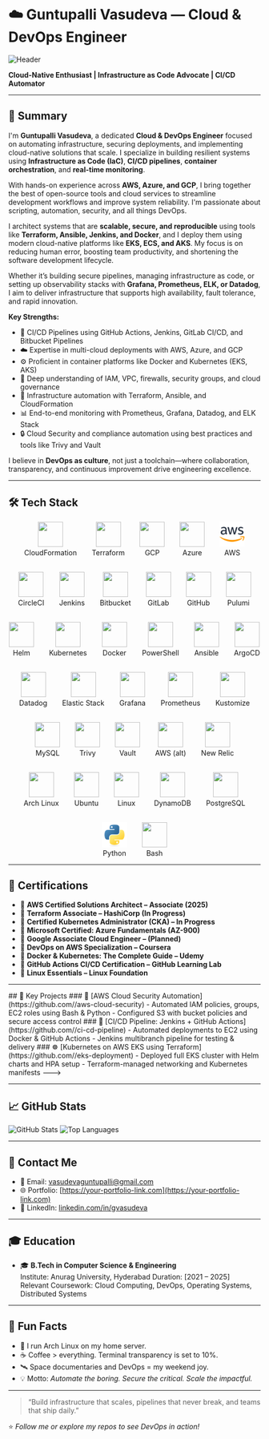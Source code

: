 # ☁️ Guntupalli Vasudeva — Cloud & DevOps Engineer

![Header](/.assets/banner.png)

**Cloud-Native Enthusiast | Infrastructure as Code Advocate | CI/CD Automator**

---

## 🌟 Summary

I'm **Guntupalli Vasudeva**, a dedicated **Cloud & DevOps Engineer** focused on automating infrastructure, securing deployments, and implementing cloud-native solutions that scale. I specialize in building resilient systems using **Infrastructure as Code (IaC)**, **CI/CD pipelines**, **container orchestration**, and **real-time monitoring**.

With hands-on experience across **AWS, Azure, and GCP**, I bring together the best of open-source tools and cloud services to streamline development workflows and improve system reliability. I'm passionate about scripting, automation, security, and all things DevOps.

I architect systems that are **scalable, secure, and reproducible** using tools like **Terraform, Ansible, Jenkins, and Docker**, and I deploy them using modern cloud-native platforms like **EKS, ECS, and AKS**. My focus is on reducing human error, boosting team productivity, and shortening the software development lifecycle.

Whether it’s building secure pipelines, managing infrastructure as code, or setting up observability stacks with **Grafana, Prometheus, ELK, or Datadog**, I aim to deliver infrastructure that supports high availability, fault tolerance, and rapid innovation.

**Key Strengths:**
- 🔁 CI/CD Pipelines using GitHub Actions, Jenkins, GitLab CI/CD, and Bitbucket Pipelines
- ☁️ Expertise in multi-cloud deployments with AWS, Azure, and GCP
- ⚙️ Proficient in container platforms like Docker and Kubernetes (EKS, AKS)
- 🔐 Deep understanding of IAM, VPC, firewalls, security groups, and cloud governance
- 📜 Infrastructure automation with Terraform, Ansible, and CloudFormation
- 📊 End-to-end monitoring with Prometheus, Grafana, Datadog, and ELK Stack
- 🔒 Cloud Security and compliance automation using best practices and tools like Trivy and Vault

I believe in **DevOps as culture**, not just a toolchain—where collaboration, transparency, and continuous improvement drive engineering excellence.

---

## 🛠️ Tech Stack

<div style="display: flex; flex-wrap: wrap; flex-direction: row-reverse; gap: 30px; justify-content: center; align-items: center;">

  <div style="text-align: center;">
    <img src="https://raw.githubusercontent.com/devicons/devicon/master/icons/amazonwebservices/amazonwebservices-original-wordmark.svg" width="50" height="50"/>
    <div>AWS</div>
  </div>

  <div style="text-align: center;">
    <img src="https://cdn.jsdelivr.net/gh/devicons/devicon/icons/azure/azure-original.svg" width="50" height="50"/>
    <div>Azure</div>
  </div>

  <div style="text-align: center;">
    <img src="https://cdn.jsdelivr.net/gh/devicons/devicon/icons/googlecloud/googlecloud-original.svg" width="50" height="50"/>
    <div>GCP</div>
  </div>

  <div style="text-align: center;">
    <img src="https://cdn.jsdelivr.net/gh/devicons/devicon/icons/terraform/terraform-original.svg" width="50" height="50"/>
    <div>Terraform</div>
  </div>

  <div style="text-align: center;">
    <img src="https://raw.githubusercontent.com/aws-cloudformation/aws-cloudformation-coverage-roadmap/main/images/cloudformation-logo.png" width="50" height="50"/>
    <div>CloudFormation</div>
  </div>

  <div style="text-align: center;">
    <img src="https://avatars.githubusercontent.com/u/32429518?s=200&v=4" width="50" height="50"/>
    <div>Pulumi</div>
  </div>

  <div style="text-align: center;">
    <img src="https://cdn.jsdelivr.net/gh/devicons/devicon/icons/github/github-original.svg" width="50" height="50"/>
    <div>GitHub</div>
  </div>

  <div style="text-align: center;">
    <img src="https://cdn.jsdelivr.net/gh/devicons/devicon/icons/gitlab/gitlab-original.svg" width="50" height="50"/>
    <div>GitLab</div>
  </div>

  <div style="text-align: center;">
    <img src="https://wac-cdn.atlassian.com/assets/img/favicons/bitbucket/apple-touch-icon.png" width="50" height="50"/>
    <div>Bitbucket</div>
  </div>

  <div style="text-align: center;">
    <img src="https://cdn.jsdelivr.net/gh/devicons/devicon/icons/jenkins/jenkins-original.svg" width="50" height="50"/>
    <div>Jenkins</div>
  </div>

  <div style="text-align: center;">
    <img src="https://cdn.worldvectorlogo.com/logos/circleci.svg" width="50" height="50"/>
    <div>CircleCI</div>
  </div>

  <div style="text-align: center;">
    <img src="https://argo-cd.readthedocs.io/en/stable/assets/logo.png" width="50" height="50"/>
    <div>ArgoCD</div>
  </div>

  <div style="text-align: center;">
    <img src="https://cdn.jsdelivr.net/gh/devicons/devicon/icons/ansible/ansible-original.svg" width="50" height="50"/>
    <div>Ansible</div>
  </div>

  <div style="text-align: center;">
    <img src="https://cdn.jsdelivr.net/gh/devicons/devicon/icons/powershell/powershell-original.svg" width="50" height="50"/>
    <div>PowerShell</div>
  </div>

  <div style="text-align: center;">
    <img src="https://cdn.jsdelivr.net/gh/devicons/devicon/icons/docker/docker-original.svg" width="50" height="50"/>
    <div>Docker</div>
  </div>

  <div style="text-align: center;">
    <img src="https://cdn.jsdelivr.net/gh/devicons/devicon/icons/kubernetes/kubernetes-plain.svg" width="50" height="50"/>
    <div>Kubernetes</div>
  </div>

  <div style="text-align: center;">
    <img src="https://helm.sh/img/helm.svg" width="50" height="50"/>
    <div>Helm</div>
  </div>

  <div style="text-align: center;">
    <img src="https://avatars.githubusercontent.com/u/35583233?s=200&v=4" width="50" height="50"/>
    <div>Kustomize</div>
  </div>

  <div style="text-align: center;">
    <img src="https://cdn.jsdelivr.net/gh/devicons/devicon/icons/prometheus/prometheus-original.svg" width="50" height="50"/>
    <div>Prometheus</div>
  </div>

  <div style="text-align: center;">
    <img src="https://cdn.jsdelivr.net/gh/devicons/devicon/icons/grafana/grafana-original.svg" width="50" height="50"/>
    <div>Grafana</div>
  </div>

  <div style="text-align: center;">
    <img src="https://www.elastic.co/static/images/elastic-logo.svg" width="50" height="50"/>
    <div>Elastic Stack</div>
  </div>

  <div style="text-align: center;">
    <img src="https://cdn.worldvectorlogo.com/logos/datadog.svg" width="50" height="50"/>
    <div>Datadog</div>
  </div>

  <div style="text-align: center;">
    <img src="https://newrelic.com/assets/newrelic/source/NewRelic-logo-square.svg" width="50" height="50"/>
    <div>New Relic</div>
  </div>

  <div style="text-align: center;">
    <img src="https://a0.awsstatic.com/libra-css/images/logos/aws_logo_smile_1200x630.png" width="50" height="50"/>
    <div>AWS (alt)</div>
  </div>

  <div style="text-align: center;">
    <img src="https://www.vaultproject.io/img/brand/Vault_PrimaryLogo_Black.svg" width="50" height="50"/>
    <div>Vault</div>
  </div>

  <div style="text-align: center;">
    <img src="https://avatars.githubusercontent.com/u/65475020?s=200&v=4" width="50" height="50"/>
    <div>Trivy</div>
  </div>

  <div style="text-align: center;">
    <img src="https://cdn.jsdelivr.net/gh/devicons/devicon/icons/mysql/mysql-original.svg" width="50" height="50"/>
    <div>MySQL</div>
  </div>

  <div style="text-align: center;">
    <img src="https://cdn.jsdelivr.net/gh/devicons/devicon/icons/postgresql/postgresql-original.svg" width="50" height="50"/>
    <div>PostgreSQL</div>
  </div>

  <div style="text-align: center;">
    <img src="https://static-00.iconduck.com/assets.00/aws-dynamodb-icon-2024x2048-n9tvlrpp.png" width="50" height="50"/>
    <div>DynamoDB</div>
  </div>

  <div style="text-align: center;">
    <img src="https://cdn.jsdelivr.net/gh/devicons/devicon/icons/linux/linux-original.svg" width="50" height="50"/>
    <div>Linux</div>
  </div>

  <div style="text-align: center;">
    <img src="https://cdn.jsdelivr.net/gh/devicons/devicon/icons/ubuntu/ubuntu-plain.svg" width="50" height="50"/>
    <div>Ubuntu</div>
  </div>

  <div style="text-align: center;">
    <img src="https://cdn.jsdelivr.net/gh/devicons/devicon/icons/archlinux/archlinux-original.svg" width="50" height="50"/>
    <div>Arch Linux</div>
  </div>

  <div style="text-align: center;">
    <img src="https://www.vectorlogo.zone/logos/gnu_bash/gnu_bash-icon.svg" width="50" height="50"/>
    <div>Bash</div>
  </div>

  <div style="text-align: center;">
    <img src="https://raw.githubusercontent.com/devicons/devicon/master/icons/python/python-original.svg" width="50" height="50"/>
    <div>Python</div>
  </div>

</div>
 
---

## 📜 Certifications

- 🏅 **AWS Certified Solutions Architect – Associate (2025)**
- 🏅 **Terraform Associate – HashiCorp (In Progress)**
- 🏅 **Certified Kubernetes Administrator (CKA) – In Progress**
- 🏅 **Microsoft Certified: Azure Fundamentals (AZ-900)**
- 🏅 **Google Associate Cloud Engineer – (Planned)**
- 🏅 **DevOps on AWS Specialization – Coursera**
- 🏅 **Docker & Kubernetes: The Complete Guide – Udemy**
- 🏅 **GitHub Actions CI/CD Certification – GitHub Learning Lab**
- 🏅 **Linux Essentials – Linux Foundation**

---
<!--->
## 🚀 Key Projects

### 🔐 [AWS Cloud Security Automation](https://github.com/<your-github-username>/aws-cloud-security)
- Automated IAM policies, groups, EC2 roles using Bash & Python
- Configured S3 with bucket policies and secure access control

### 🔁 [CI/CD Pipeline: Jenkins + GitHub Actions](https://github.com/<your-github-username>/ci-cd-pipeline)
- Automated deployments to EC2 using Docker & GitHub Actions
- Jenkins multibranch pipeline for testing & delivery

### ☸️ [Kubernetes on AWS EKS using Terraform](https://github.com/<your-github-username>/eks-deployment)
- Deployed full EKS cluster with Helm charts and HPA setup
- Terraform-managed networking and Kubernetes manifests
--->
---

## 📈 GitHub Stats

![GitHub Stats](https://github-readme-stats.vercel.app/api?username=guntupallivasudeva&show_icons=true&theme=tokyonight)
![Top Languages](https://github-readme-stats.vercel.app/api/top-langs/?username=guntupallivasudeva&layout=compact&theme=tokyonight)

---

## 💼 Contact Me

- 📧 Email: vasudevaguntupalli@gmail.com  
- 🌐 Portfolio: [https://your-portfolio-link.com](https://your-portfolio-link.com)  
- 💬 LinkedIn: [linkedin.com/in/gvasudeva](https://www.linkedin.com/in/gvasudeva)  

---

## 🎓 Education

- 🎓 **B.Tech in Computer Science & Engineering**  
  Institute: Anurag University, Hyderabad
  Duration: [2021 – 2025]  
  Relevant Coursework: Cloud Computing, DevOps, Operating Systems, Distributed Systems

---

## 🧠 Fun Facts

- 🐧 I run Arch Linux on my home server.
- ☕ Coffee > everything. Terminal transparency is set to 10%.
- 🛰️ Space documentaries and DevOps = my weekend joy.
- 💡 Motto: *Automate the boring. Secure the critical. Scale the impactful.*

---

> “Build infrastructure that scales, pipelines that never break, and teams that ship daily.”

⭐️ *Follow me or explore my repos to see DevOps in action!*
